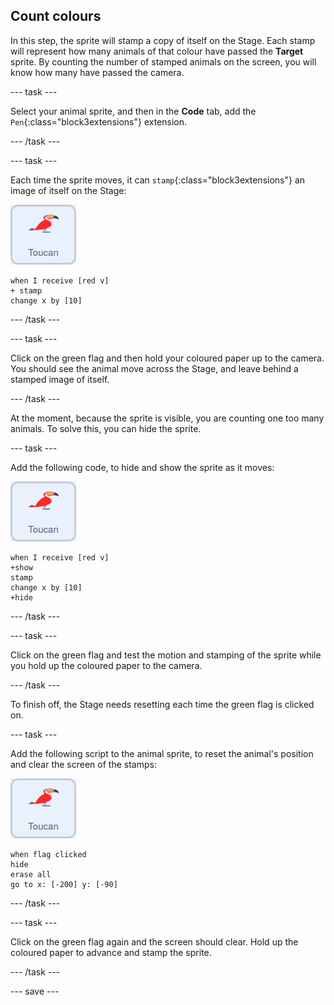 ## Count colours

In this step, the sprite will stamp a copy of itself on the Stage. Each stamp will represent how many animals of that colour have passed the **Target** sprite. By counting the number of stamped animals on the screen, you will know how many have passed the camera.

--- task ---

Select your animal sprite, and then in the **Code** tab, add the `Pen`{:class="block3extensions"} extension.

--- /task ---

--- task ---

Each time the sprite moves, it can `stamp`{:class="block3extensions"} an image of itself on the Stage:

![image of the toucan sprite](images/animal-sprite.png)

```blocks3
when I receive [red v]
+ stamp
change x by [10]
```
--- /task ---

--- task ---

Click on the green flag and then hold your coloured paper up to the camera. You should see the animal move across the Stage, and leave behind a stamped image of itself.

--- /task ---

At the moment, because the sprite is visible, you are counting one too many animals. To solve this, you can hide the sprite.

--- task ---

Add the following code, to hide and show the sprite as it moves:

![image of the toucan sprite](images/animal-sprite.png)

```blocks3
when I receive [red v]
+show
stamp
change x by [10]
+hide
```

--- /task ---

--- task ---

Click on the green flag and test the motion and stamping of the sprite while you hold up the coloured paper to the camera.

--- /task ---

To finish off, the Stage needs resetting each time the green flag is clicked on.


--- task ---

Add the following script to the animal sprite, to reset the animal's position and clear the screen of the stamps:

![image of the toucan sprite](images/animal-sprite.png)

```blocks3
when flag clicked
hide
erase all
go to x: [-200] y: [-90]
```

--- /task ---

--- task ---

Click on the green flag again and the screen should clear. Hold up the coloured paper to advance and stamp the sprite.

--- /task ---

--- save ---
